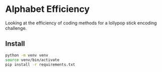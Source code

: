 # Alphabet Efficiency

Looking at the efficiency of coding methods for a lollypop stick encoding challenge.

## Install
```BASH
python -m venv venv
source venv/bin/activate
pip install -r requirements.txt

```
